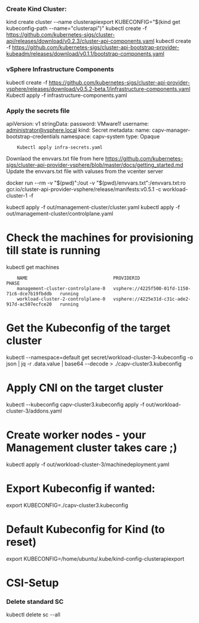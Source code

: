 
### Create Kind Cluster:
kind create cluster --name clusterapiexport KUBECONFIG="$(kind get kubeconfig-path --name="clusterapi")"
kubectl create -f https://github.com/kubernetes-sigs/cluster-api/releases/download/v0.2.3/cluster-api-components.yaml
kubectl create -f https://github.com/kubernetes-sigs/cluster-api-bootstrap-provider-kubeadm/releases/download/v0.1.1/bootstrap-components.yaml

### vSphere Infrastructure Components
kubectl create -f  https://github.com/kubernetes-sigs/cluster-api-provider-vsphere/releases/download/v0.5.2-beta.1/infrastructure-components.yaml
Kubectl apply -f infrastructure-components.yaml 

### Apply the secrets file
apiVersion: v1
stringData:
password: VMware1!
username: administrator@vsphere.local
kind: Secret
metadata:
name: capv-manager-bootstrap-credentials
namespace: capv-system
type: Opaque

        Kubectl apply infra-secrets.yaml


Downlaod the envvars.txt file from here https://github.com/kubernetes-sigs/cluster-api-provider-vsphere/blob/master/docs/getting_started.md
Update the envvars.txt file with valuses from the vcenter server

docker run --rm -v "$(pwd)":/out -v "$(pwd)/envvars.txt":/envvars.txt:ro gcr.io/cluster-api-provider-vsphere/release/manifests:v0.5.1 -c workload-cluster-1 -f

 kubectl apply -f out/management-cluster/cluster.yaml 
 kubectl apply -f out/management-cluster/controlplane.yaml 

# Check the machines for provisioning till state is running
kubectl get machines

        NAME                                PROVIDERID                                       PHASE
        management-cluster-controlplane-0   vsphere://4225f500-01fd-1150-71c6-dce7b19fbddb   running
        workload-cluster-2-controlplane-0   vsphere://4225e31d-c31c-ade2-917d-ac507ecfce20   running


# Get the Kubeconfig of the target cluster
kubectl --namespace=default get secret/workload-cluster-3-kubeconfig -o json   | jq -r .data.value   | base64 --decode   > ./capv-cluster3.kubeconfig


# Apply CNI on the target cluster
kubectl --kubeconfig capv-cluster3.kubeconfig apply -f out/workload-cluster-3/addons.yaml

# Create worker nodes - your Management cluster takes care ;)
 kubectl apply -f out/workload-cluster-3/machinedeployment.yaml

# Export Kubeconfig if wanted:
export KUBECONFIG=./capv-cluster3.kubeconfig

# Default Kubeconfig for Kind (to reset)
export KUBECONFIG=/home/ubuntu/.kube/kind-config-clusterapiexport

# CSI-Setup

### Delete standard SC
kubectl delete sc --all

